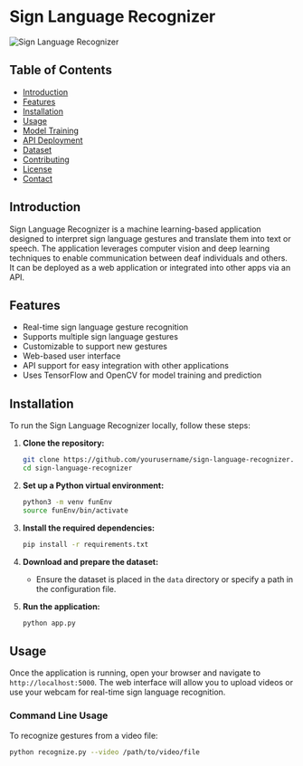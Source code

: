 # Sign Language Recognizer

![Sign Language Recognizer](images/logo.png)

## Table of Contents

- [Introduction](#introduction)
- [Features](#features)
- [Installation](#installation)
- [Usage](#usage)
- [Model Training](#model-training)
- [API Deployment](#api-deployment)
- [Dataset](#dataset)
- [Contributing](#contributing)
- [License](#license)
- [Contact](#contact)

## Introduction

Sign Language Recognizer is a machine learning-based application designed to interpret sign language gestures and translate them into text or speech. The application leverages computer vision and deep learning techniques to enable communication between deaf individuals and others. It can be deployed as a web application or integrated into other apps via an API.

## Features

- Real-time sign language gesture recognition
- Supports multiple sign language gestures
- Customizable to support new gestures
- Web-based user interface
- API support for easy integration with other applications
- Uses TensorFlow and OpenCV for model training and prediction

## Installation

To run the Sign Language Recognizer locally, follow these steps:

1. **Clone the repository:**

    ```bash
    git clone https://github.com/yourusername/sign-language-recognizer.git
    cd sign-language-recognizer
    ```

2. **Set up a Python virtual environment:**

    ```bash
    python3 -m venv funEnv
    source funEnv/bin/activate
    ```

3. **Install the required dependencies:**

    ```bash
    pip install -r requirements.txt
    ```

4. **Download and prepare the dataset:**

   - Ensure the dataset is placed in the `data` directory or specify a path in the configuration file.

5. **Run the application:**

    ```bash
    python app.py
    ```

## Usage

Once the application is running, open your browser and navigate to `http://localhost:5000`. The web interface will allow you to upload videos or use your webcam for real-time sign language recognition.

### Command Line Usage

To recognize gestures from a video file:

```bash
python recognize.py --video /path/to/video/file
